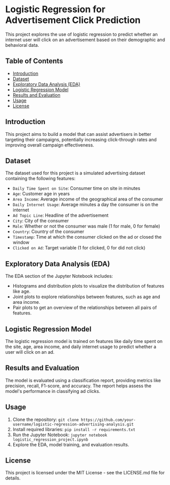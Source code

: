 # Logistic Regression for Advertisement Click Prediction

This project explores the use of logistic regression to predict whether an internet user will click on an advertisement based on their demographic and behavioral data.

## Table of Contents

- [Introduction](#introduction)
- [Dataset](#dataset)
- [Exploratory Data Analysis (EDA)](#exploratory-data-analysis-eda)
- [Logistic Regression Model](#logistic-regression-model)
- [Results and Evaluation](#results-and-evaluation)
- [Usage](#usage)
- [License](#license)

## Introduction

This project aims to build a model that can assist advertisers in better targeting their campaigns, potentially increasing click-through rates and improving overall campaign effectiveness.

## Dataset

The dataset used for this project is a simulated advertising dataset containing the following features:

- `Daily Time Spent on Site`: Consumer time on site in minutes
- `Age`: Customer age in years
- `Area Income`: Average income of the geographical area of the consumer
- `Daily Internet Usage`: Average minutes a day the consumer is on the internet
- `Ad Topic Line`: Headline of the advertisement
- `City`: City of the consumer
- `Male`: Whether or not the consumer was male (1 for male, 0 for female)
- `Country`: Country of the consumer
- `Timestamp`: Time at which the consumer clicked on the ad or closed the window
- `Clicked on Ad`: Target variable (1 for clicked, 0 for did not click)

## Exploratory Data Analysis (EDA)

The EDA section of the Jupyter Notebook includes:

- Histograms and distribution plots to visualize the distribution of features like age.
- Joint plots to explore relationships between features, such as age and area income.
- Pair plots to get an overview of the relationships between all pairs of features.

## Logistic Regression Model

The logistic regression model is trained on features like daily time spent on the site, age, area income, and daily internet usage to predict whether a user will click on an ad.

## Results and Evaluation

The model is evaluated using a classification report, providing metrics like precision, recall, F1-score, and accuracy. The report helps assess the model's performance in classifying ad clicks.

## Usage

1. Clone the repository: `git clone https://github.com/your-username/logistic-regression-advertising-analysis.git`
2. Install required libraries: `pip install -r requirements.txt`
3. Run the Jupyter Notebook: `jupyter notebook logistic_regression_project.ipynb`
4. Explore the EDA, model training, and evaluation results.

## License

This project is licensed under the MIT License - see the LICENSE.md file for details.
